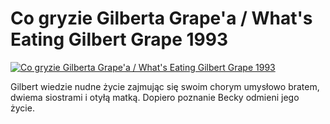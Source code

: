 Co gryzie Gilberta Grape'a / What's Eating Gilbert Grape 1993 
=============
[![Co gryzie Gilberta Grape'a / What's Eating Gilbert Grape 1993 ](http://vidos.pl/images/player.gif)](http://vidos.pl/co-gryzie-gilberta-grape-a-what-s-eating-gilbert-grape-1993)

 Gilbert wiedzie nudne życie zajmując się swoim chorym umysłowo bratem, dwiema siostrami i otyłą matką. Dopiero poznanie Becky odmieni jego życie.

